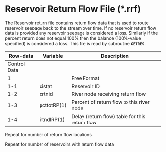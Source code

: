 # Reservoir Return Flow File (*.rrf) #

The Reservoir return file contains return flow data that is used to route reservoir seepage back to the 
stream over time. If no reservoir return flow data is provided any reservoir seepage is considered a loss. 
Similarly if the percent return does not equal 100% then the balance (100%-value specified) is considered a 
loss. This file is read by subroutine **`GETRES`**.

| Row-data							| Variable						| Description 								|				
| ------------------				| --------------------			| --------									|
| Control Data						| 								| 											|
| 1	 								| 								| Free Format
| 1-1								| cistat						| Reservoir ID
| 1-2								| crtnid						| River node receiving return flow
| 1-3								| pcttotRP(1)					| Percent of return flow to this river node
| 1-4								| irtndlRP(1)					| Delay (return flow) table for this return flow

Repeat for number of return flow locations	

Repeat for number of reservoirs with return flow data
